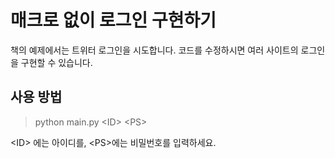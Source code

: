 # 매크로 없이 로그인 구현하기


책의 예제에서는 트위터 로그인을 시도합니다. 코드를 수정하시면 여러 사이트의 로그인을 구현할 수 있습니다.

## 사용 방법
> python main.py <ID\> <PS\>


 <ID\> 에는 아이디를, <PS\>에는 비밀번호를 입력하세요.
